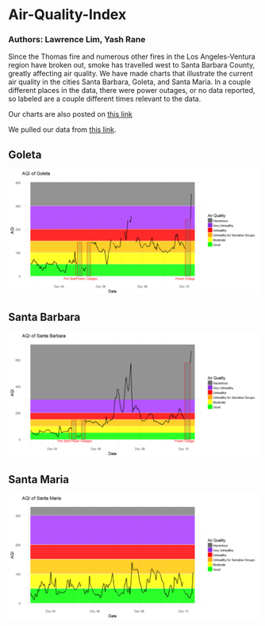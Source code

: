# Air-Quality-Index

### Authors: Lawrence Lim, Yash Rane


Since the Thomas fire and numerous other fires in the Los Angeles-Ventura region have broken out, smoke has travelled west to Santa Barbara County, greatly affecting air quality. We have made charts that illustrate the current air quality in the cities Santa Barbara, Goleta, and Santa Maria. In a couple different places in the data, there were power outages, or no data reported, so labeled are a couple different times relevant to the data.

Our charts are also posted on [this link](https://yash-rane.shinyapps.io/Air-Quality-Index/)

We pulled our data from [this link](https://das.sbcapcd.org/StationSummaryNew.aspx).


## Goleta
![alt text](https://github.com/lawrencekhlim/Air-Quality-Index/blob/master/img/Goleta.png)

## Santa Barbara
![alt text](https://github.com/lawrencekhlim/Air-Quality-Index/blob/master/img/Santa_Barbara.png)

## Santa Maria
![alt text](https://github.com/lawrencekhlim/Air-Quality-Index/blob/master/img/Santa_Maria.png)